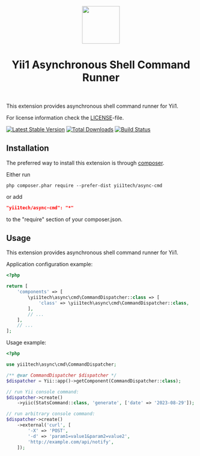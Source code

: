 <p align="center">
    <a href="https://github.com/yii1tech" target="_blank">
        <img src="https://avatars.githubusercontent.com/u/134691944" height="100px">
    </a>
    <h1 align="center">Yii1 Asynchronous Shell Command Runner</h1>
    <br>
</p>

This extension provides asynchronous shell command runner for Yii1.

For license information check the [LICENSE](LICENSE.md)-file.

[![Latest Stable Version](https://img.shields.io/packagist/v/yii1tech/async-cmd.svg)](https://packagist.org/packages/yii1tech/async-cmd)
[![Total Downloads](https://img.shields.io/packagist/dt/yii1tech/async-cmd.svg)](https://packagist.org/packages/yii1tech/async-cmd)
[![Build Status](https://github.com/yii1tech/async-cmd/workflows/build/badge.svg)](https://github.com/yii1tech/async-cmd/actions)


Installation
------------

The preferred way to install this extension is through [composer](http://getcomposer.org/download/).

Either run

```
php composer.phar require --prefer-dist yii1tech/async-cmd
```

or add

```json
"yii1tech/async-cmd": "*"
```

to the "require" section of your composer.json.


Usage
-----

This extension provides asynchronous shell command runner for Yii1.

Application configuration example:

```php
<?php

return [
    'components' => [
        \yii1tech\async\cmd\CommandDispatcher::class => [
            'class' => \yii1tech\async\cmd\CommandDispatcher::class,
        ],
        // ...
    ],
    // ...
];
```

Usage example:

```php
<?php

use yii1tech\async\cmd\CommandDispatcher;

/** @var CommandDispatcher $dispatcher */
$dispatcher = Yii::app()->getComponent(CommandDispatcher::class);

// run Yii console command:
$dispatcher->create()
    ->yiic(StatsCommand::class, 'generate', ['date' => '2023-08-29']);

// run arbitrary console command:
$dispatcher->create()
    ->external('curl', [
        '-X' => 'POST',
        '-d' => 'param1=value1&param2=value2',
        'http://example.com/api/notify',
    ]);
```